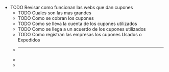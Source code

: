 - TODO  Revisar como funcionan las webs que dan cupones
	- TODO Cuales son las mas grandes
	- TODO Como se cobran los cupones
	- TODO Como se lleva la cuenta de los cupones utilizados
	- TODO Como se llega a un acuerdo de los cupones utilizados
	- TODO Como registran las empresas los cupones Usados o Expedidos
	-
	  ---
	-
	-